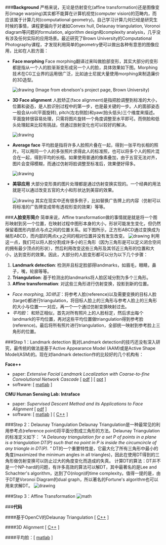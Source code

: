 ###**Background**
严格来说，无论是仿射变化(affine transformation)还是图像变形(image warping)其实都不能算在计算机视觉(computer vision)的范畴内，而应该属于计算几何(computational geometry)。自己学习计算几何已经是研究生时候的事情，课程更偏向于对诸如Convex hull, Delaunay triangulation, Voronoi diagram等问题的formulation, algorithm design和complexity analysis，几乎没有涉及任何实际的应用场景。最近研究了Brown University的Computational Photography课程，才发现利用简单的geometry便可以做出各种有意思的图像应用，比如在人脸方面：

* **Face morphing**
  Face morphing翻译过来叫做脸部变形，其实大部分的变形都是指从一个人的脸渐渐变形成另一个人的脸，具体效果如下图。Morphing技术在CG工业界的运用很广泛，比如迪士尼就大量使用morphing来制造廉价的3D造型。

  ![drawing](doc/face_morphing.gif)
  (Image from ebnelson's project page, Brown University)

* **3D Face alignment**
  人脸矫正(face alignment)是指把脸调整到标准的大小，位置和姿态，是人脸识别过程中的第一步，也是最关键的一步。人的面部姿态一般会从roll(平面旋转), pitch(左右侧脸)和yaw(抬头低头)三个维度来描述。平面旋转很容易处理，只需将图片旋转一个角度调整至水平即可。而侧脸和低头处理起来比较有挑战，但通过放射变化也可以较好的解决。

  ![drawing](doc/alignment.jpg)

* **Average face**
  平均脸是指将许多人脸照片叠在一起，得到一张平均长相的照片。可以用同一个人的多张照片求得此人的标准照，也可以将多个人的照片混合在一起，得到平均的长相。如果使用普通的像素叠加，由于五官无法对齐，图片会变得模糊，而通过仿射将脸调整至标准后，效果便好得多。

  ![drawing](doc/avgface.jpg)

* **美容应用**
  大部分变形类的图片处理都是通过仿射变换实现的。一个经典的用法就是可以通过改变五官的大小和形状达到美容的效果。

  ![drawing](doc/cosmetic.jpg)
其实在现实中还有很多例子，比如替换广告牌上的内容（仿射可以将标准的广告牌变成带有透视形变的效果）等等。


###**人脸变形简介**
简单来说，Affine transformation做的事情就是就是将一个图形映射到另一个位置，在映射过程中图形本身的大小，形状可能发生变化，但仍然保留着图形内部点与点之间的位置关系。如下图所示，正方形ABCD通过变换成为梯形ABCD，而内部的两点x,y之间的相对位置并没有发生改变。
![drawing](doc/affine.png)
利用这一点，我们可以将人脸分割成许多小的三角形（因为三角形是可以定义闭合空间的拥有最少顶点的形状），然后利用改变这些三角形及其邻近三角形的位置和大小，达到变形的效果。因此，大部分的人脸变形都可以分为以下几个步骤：
1. **Landmark detection**: 检测并且标定脸部得landmarks，如眉毛，眼睛，鼻子，嘴，轮廓等等。
2. **Triangulation**: 基于检测出的landmarks将人脸区域分割为多个三角形。
3. **Affine transformation**: 对这些三角形进行仿射变换，投影到新的位置。
 * *Face morphing, 3D矫正*：将参考人脸(reference)以及需要变换的目标人脸(target)都进行triangulation，将目标人脸上的三角形与参考人脸上的三角形的大小与位置一一对应，再一个一个通过仿射变换映射过去。
 * *平均脸*： 和矫正相似，首先对所有照片上的人脸标定，然后求出每个landmark的平均位置，再对这些平均位置做triangulation得到参考脸(reference)。最后将所有照片进行triangulation，全部统一映射到参考脸上三角形的位置。


###Step 1：Landmark detection
我对Landmark detection的技巧还没有深入研究，最传统的做法是基于Active Appearance Model (AAM)或是Active Shape Model(ASM)的。现在对landmark detection作的比较好的几个机构有：

**Face++**
* paper: *Extensive Facial Landmark Localization with Coarse-to-fine Convolutional Network Cascade* [ [pdf](doc/faceppICCV.pdf) ] [ [ppt](doc/facepp_iccv_ppt.ppt) ]
* software: [ [matlab](https://github.com/t0nyren/landmarkpp) ]

**CMU Human Sensing Lab: Intraface**
* paper: *Supervised Descent Method and its Applications to Face Alignment* [ [pdf](doc/sdm.pdf) ]
* software: [ [matlab](http://www.humansensing.cs.cmu.edu/intraface/download_functions_matlab.html) ] [ [C++](http://www.humansensing.cs.cmu.edu/intraface/download_functions_cpp.html) ]


###Step 2：Delaunay Triangulation
Delaunay Triangulation是一种最常见的利用参考点(reference point)将平面分割成三角形的方法。Delaunay Triangulation的标准定义如下：
*"A Delaunay triangulation for a set P of points in a plane is a triangulation DT(P) such that no point in P is inside the circumcircle of any triangle in DT(P). "*
DT的一个重要特性是，它最大化了所有三角形中最小的角度(maximized the minimum angles in all triangles)，因此在使用DT得到的三角形做仿射变换可以防止过大的角度变化而造成的失真。
计算DT的算法：DT并不是一个NP-hard的问题，有许多高效的算法可以解DT，其中最著名的是Lee and Schachter's algorithm，达到了O(nlogn)的time complexity。值得一提的是，由于DT是Voronoi Diagram的dual graph，所以著名的Fortune's algorithm也可以用来求解DT。
![drawing](doc/dt.jpg)

###Step 3：Affine Transformation
![math](doc/math.jpg)



###**代码**


####基于OpenCV的Delaunay Triangulation [ [C++](https://github.com/t0nyren/DelaunayTriangulation) ]


####3D Alignment [ [C++](https://github.com/t0nyren/piecewiseAffine) ]


####平均脸：[ [matlab](https://github.com/t0nyren/AverageFace) ]
